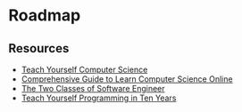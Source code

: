 # Roadmap

Resources
---

- [Teach Yourself Computer Science][1]
- [Comprehensive Guide to Learn Computer Science Online][2]
- [The Two Classes of Software Engineer][3]
- [Teach Yourself Programming in Ten Years][4]

<!-- Links -->
[1]: https://teachyourselfcs.com/
[2]: https://qvault.io/2020/11/18/comprehensive-guide-to-learn-computer-science-online/#Computer-Architecture-and-Hardware
[3]: https://qvault.io/2021/03/05/the-two-classes-of-software-engineer/
[4]: https://norvig.com/21-days.html

<!-- Links end -->
